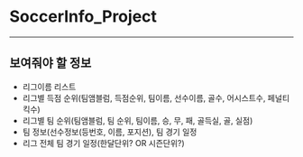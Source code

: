 # SoccerInfo_Project
***
## 보여줘야 할 정보
* 리그이름 리스트
* 리그별 득점 순위(팀앰블럼, 득점순위, 팀이름, 선수이름, 골수, 어시스트수, 페널티킥수)
* 리그별 팀 순위(팀앰블럼, 팀 순위, 팀이름, 승, 무, 패, 골득실, 골, 실점)
* 팀 정보(선수정보(등번호, 이름, 포지션), 팀 경기 일정
* 리그 전체 팀 경기 일정(한달단위? OR 시즌단위?)
